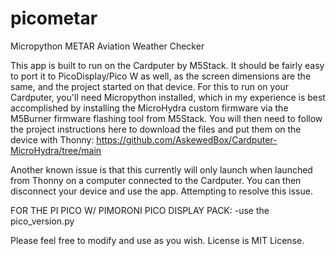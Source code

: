 # picometar
Micropython METAR Aviation Weather Checker

This app is built to run on the Cardputer by M5Stack.  It should be fairly easy to port it to PicoDisplay/Pico W as well, as the screen dimensions are the same, and the project started on that device.  For this to run on your Cardputer, you'll need Micropython installed, which in my experience is best accomplished by installing the MicroHydra custom firmware via the M5Burner firmware flashing tool from M5Stack.  You will then need to follow the project instructions here to download the files and put them on the device with Thonny: https://github.com/AskewedBox/Cardputer-MicroHydra/tree/main

Another known issue is that this currently will only launch when launched from Thonny on a computer connected to the Cardputer.  You can then disconnect your device and use the app.  Attempting to resolve this issue.

FOR THE PI PICO W/ PIMORONI PICO DISPLAY PACK:
-use the pico_version.py

Please feel free to modify and use as you wish.  License is MIT License.
